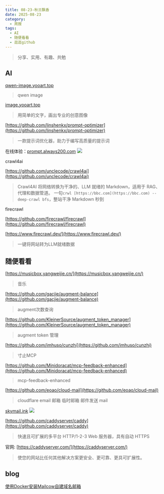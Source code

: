 ```yaml
---
title: 08-23-秋兰飘香
date: 2025-08-23
category:
  - 周报
tags:
  - AI
  - 随便看看
  - 逛逛github
---
```


> 分享、实用、有趣、共勉


## AI

[qwen-image.yooart.top](qwen-image.yooart.top)
>qwen image

[image.yooart.top](image.yooart.top)
> 用简单的文字，画出专业的创意图像


[https://github.com/linshenkx/prompt-optimizer](https://github.com/linshenkx/prompt-optimizer)
>一款提示词优化器，助力于编写高质量的提示词

在线体验：[prompt.always200.com](https://prompt.always200.com/ "https://prompt.always200.com")
![](https://github.com/linshenkx/prompt-optimizer/raw/develop/images/demo/cat-maid-roleplay.png)



crawl4ai

[https://github.com/unclecode/crawl4ai](https://github.com/unclecode/crawl4ai)
>Crawl4AI 将网络转换为干净的、LLM 就绪的 Markdown，适用于 RAG、代理和数据管道。
>一句`crwl [https://bbc.com](https://bbc.com) --deep-crawl bfs`，整站干净 Markdown 秒到


firecrawl

[https://github.com/firecrawl/firecrawl](https://github.com/firecrawl/firecrawl)

[https://www.firecrawl.dev/](https://www.firecrawl.dev/)
>一键将网站转为LLM就绪数据


## 随便看看

[https://musicbox.yangweijie.cn/](https://musicbox.yangweijie.cn/)
>音乐


[https://github.com/gacjie/augment-balance](https://github.com/gacjie/augment-balance)
>augment次数查询

[https://github.com/KleinerSource/augment_token_manager](https://github.com/KleinerSource/augment_token_manager)
>augment token 管理

[https://github.com/imhuso/cunzhi](https://github.com/imhuso/cunzhi)
>寸止MCP

[https://github.com/Minidoracat/mcp-feedback-enhanced](https://github.com/Minidoracat/mcp-feedback-enhanced)
>mcp-feedback-enhanced 

[https://github.com/eoao/cloud-mail](https://github.com/eoao/cloud-mail)
>cloudflare email 邮箱 临时邮箱 邮件发送 mail

[skymail.ink](https://skymail.ink/ "https://skymail.ink")
![](https://github.com/eoao/cloud-mail/raw/main/doc/demo/demo2.png)


[https://github.com/caddyserver/caddy](https://github.com/caddyserver/caddy)

>快速且可扩展的多平台 HTTP/1-2-3 Web 服务器，具有自动 HTTPS


官网: [https://caddyserver.com/](https://caddyserver.com/)
>使您的网站比任何其他解决方案更安全、更可靠、更具可扩展性。


## blog


[使用Docker安装Mailcow自建域名邮箱](https://www.cunshao.com/270352.html)

